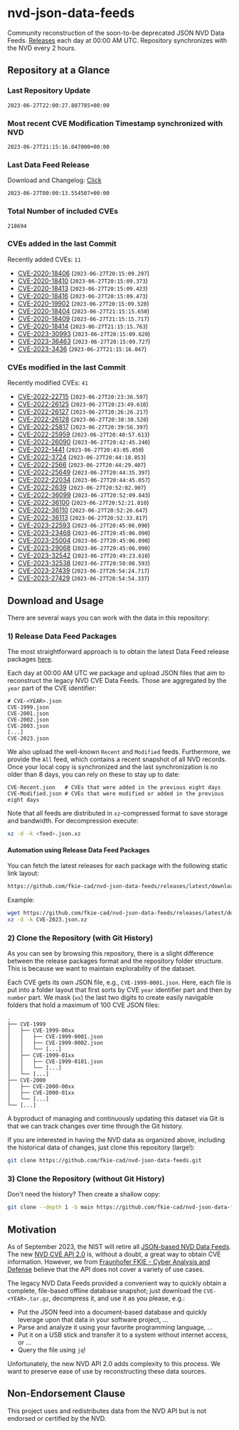 # nvd-json-data-feeds

Community reconstruction of the soon-to-be deprecated JSON NVD Data Feeds. 
[Releases](https://github.com/fkie-cad/nvd-json-data-feeds/releases/latest) each day at 00:00 AM UTC.
Repository synchronizes with the NVD every 2 hours.

## Repository at a Glance

### Last Repository Update

```plain
2023-06-27T22:00:27.807785+00:00
```

### Most recent CVE Modification Timestamp synchronized with NVD

```plain
2023-06-27T21:15:16.047000+00:00
```

### Last Data Feed Release

Download and Changelog: [Click](https://github.com/fkie-cad/nvd-json-data-feeds/releases/latest)

```plain
2023-06-27T00:00:13.554507+00:00
```

### Total Number of included CVEs

```plain
218694
```

### CVEs added in the last Commit

Recently added CVEs: `11`

* [CVE-2020-18406](CVE-2020/CVE-2020-184xx/CVE-2020-18406.json) (`2023-06-27T20:15:09.297`)
* [CVE-2020-18410](CVE-2020/CVE-2020-184xx/CVE-2020-18410.json) (`2023-06-27T20:15:09.373`)
* [CVE-2020-18413](CVE-2020/CVE-2020-184xx/CVE-2020-18413.json) (`2023-06-27T20:15:09.423`)
* [CVE-2020-18416](CVE-2020/CVE-2020-184xx/CVE-2020-18416.json) (`2023-06-27T20:15:09.473`)
* [CVE-2020-19902](CVE-2020/CVE-2020-199xx/CVE-2020-19902.json) (`2023-06-27T20:15:09.520`)
* [CVE-2020-18404](CVE-2020/CVE-2020-184xx/CVE-2020-18404.json) (`2023-06-27T21:15:15.650`)
* [CVE-2020-18409](CVE-2020/CVE-2020-184xx/CVE-2020-18409.json) (`2023-06-27T21:15:15.717`)
* [CVE-2020-18414](CVE-2020/CVE-2020-184xx/CVE-2020-18414.json) (`2023-06-27T21:15:15.763`)
* [CVE-2023-30993](CVE-2023/CVE-2023-309xx/CVE-2023-30993.json) (`2023-06-27T20:15:09.620`)
* [CVE-2023-36463](CVE-2023/CVE-2023-364xx/CVE-2023-36463.json) (`2023-06-27T20:15:09.727`)
* [CVE-2023-3436](CVE-2023/CVE-2023-34xx/CVE-2023-3436.json) (`2023-06-27T21:15:16.047`)


### CVEs modified in the last Commit

Recently modified CVEs: `41`

* [CVE-2022-22715](CVE-2022/CVE-2022-227xx/CVE-2022-22715.json) (`2023-06-27T20:23:36.597`)
* [CVE-2022-26125](CVE-2022/CVE-2022-261xx/CVE-2022-26125.json) (`2023-06-27T20:23:49.610`)
* [CVE-2022-26127](CVE-2022/CVE-2022-261xx/CVE-2022-26127.json) (`2023-06-27T20:26:26.217`)
* [CVE-2022-26128](CVE-2022/CVE-2022-261xx/CVE-2022-26128.json) (`2023-06-27T20:38:30.520`)
* [CVE-2022-25817](CVE-2022/CVE-2022-258xx/CVE-2022-25817.json) (`2023-06-27T20:39:56.397`)
* [CVE-2022-25959](CVE-2022/CVE-2022-259xx/CVE-2022-25959.json) (`2023-06-27T20:40:57.613`)
* [CVE-2022-26090](CVE-2022/CVE-2022-260xx/CVE-2022-26090.json) (`2023-06-27T20:42:45.240`)
* [CVE-2022-1441](CVE-2022/CVE-2022-14xx/CVE-2022-1441.json) (`2023-06-27T20:43:05.850`)
* [CVE-2022-3724](CVE-2022/CVE-2022-37xx/CVE-2022-3724.json) (`2023-06-27T20:44:18.853`)
* [CVE-2022-2566](CVE-2022/CVE-2022-25xx/CVE-2022-2566.json) (`2023-06-27T20:44:29.407`)
* [CVE-2022-25649](CVE-2022/CVE-2022-256xx/CVE-2022-25649.json) (`2023-06-27T20:44:35.397`)
* [CVE-2022-22034](CVE-2022/CVE-2022-220xx/CVE-2022-22034.json) (`2023-06-27T20:44:45.057`)
* [CVE-2022-2639](CVE-2022/CVE-2022-26xx/CVE-2022-2639.json) (`2023-06-27T20:52:02.907`)
* [CVE-2022-36099](CVE-2022/CVE-2022-360xx/CVE-2022-36099.json) (`2023-06-27T20:52:09.843`)
* [CVE-2022-36100](CVE-2022/CVE-2022-361xx/CVE-2022-36100.json) (`2023-06-27T20:52:21.010`)
* [CVE-2022-36110](CVE-2022/CVE-2022-361xx/CVE-2022-36110.json) (`2023-06-27T20:52:26.647`)
* [CVE-2022-36113](CVE-2022/CVE-2022-361xx/CVE-2022-36113.json) (`2023-06-27T20:52:33.817`)
* [CVE-2023-22593](CVE-2023/CVE-2023-225xx/CVE-2023-22593.json) (`2023-06-27T20:45:06.090`)
* [CVE-2023-23468](CVE-2023/CVE-2023-234xx/CVE-2023-23468.json) (`2023-06-27T20:45:06.090`)
* [CVE-2023-25004](CVE-2023/CVE-2023-250xx/CVE-2023-25004.json) (`2023-06-27T20:45:06.090`)
* [CVE-2023-29068](CVE-2023/CVE-2023-290xx/CVE-2023-29068.json) (`2023-06-27T20:45:06.090`)
* [CVE-2023-32542](CVE-2023/CVE-2023-325xx/CVE-2023-32542.json) (`2023-06-27T20:49:23.610`)
* [CVE-2023-32538](CVE-2023/CVE-2023-325xx/CVE-2023-32538.json) (`2023-06-27T20:50:08.593`)
* [CVE-2023-27439](CVE-2023/CVE-2023-274xx/CVE-2023-27439.json) (`2023-06-27T20:54:24.717`)
* [CVE-2023-27429](CVE-2023/CVE-2023-274xx/CVE-2023-27429.json) (`2023-06-27T20:54:54.337`)


## Download and Usage

There are several ways you can work with the data in this repository:

### 1) Release Data Feed Packages

The most straightforward approach is to obtain the latest Data Feed release packages [here](https://github.com/fkie-cad/nvd-json-data-feeds/releases/latest).

Each day at 00:00 AM UTC we package and upload JSON files that aim to reconstruct the legacy NVD CVE Data Feeds.
Those are aggregated by the `year` part of the CVE identifier:

```
# CVE-<YEAR>.json
CVE-1999.json
CVE-2001.json
CVE-2002.json
CVE-2003.json
[...]
CVE-2023.json
```

We also upload the well-known `Recent` and `Modified` feeds.
Furthermore, we provide the `All` feed, which contains a recent snapshot of all NVD records.
Once your local copy is synchronized and the last synchronization is no older than 8 days, you can rely on these to stay up to date:

```plain
CVE-Recent.json   # CVEs that were added in the previous eight days
CVE-Modified.json # CVEs that were modified or added in the previous eight days
```

Note that all feeds are distributed in `xz`-compressed format to save storage and bandwidth.
For decompression execute:

```sh
xz -d -k <feed>.json.xz
```


#### Automation using Release Data Feed Packages

You can fetch the latest releases for each package with the following static link layout:

```sh
https://github.com/fkie-cad/nvd-json-data-feeds/releases/latest/download/CVE-<YEAR>.json.xz
```

Example:

```sh
wget https://github.com/fkie-cad/nvd-json-data-feeds/releases/latest/download/CVE-2023.json.xz
xz -d -k CVE-2023.json.xz
```

### 2) Clone the Repository (with Git History)

As you can see by browsing this repository, there is a slight difference between the release packages format and the repository folder structure.
This is because we want to maintain explorability of the dataset.

Each CVE gets its own JSON file, e.g., `CVE-1999-0001.json`.
Here, each file is put into a folder layout that first sorts by CVE `year` identifier part and then by `number` part.
We mask (`xx`) the last two digits to create easily navigable folders that hold a maximum of 100 CVE JSON files:

```plain
.
├── CVE-1999
│   ├── CVE-1999-00xx
│   │   ├── CVE-1999-0001.json
│   │   ├── CVE-1999-0002.json
│   │   └── [...]
│   ├── CVE-1999-01xx
│   │   ├── CVE-1999-0101.json
│   │   └── [...]
│   └── [...]
├── CVE-2000
│   ├── CVE-2000-00xx
│   ├── CVE-2000-01xx
│   └── [...]
└── [...]
```

A byproduct of managing and continuously updating this dataset via Git is that we can track changes over time through the Git history.

If you are interested in having the NVD data as organized above, including the historical data of changes, just clone this repository (large!):

```sh
git clone https://github.com/fkie-cad/nvd-json-data-feeds.git
```

### 3) Clone the Repository (without Git History)

Don't need the history? Then create a shallow copy:

```sh
git clone --depth 1 -b main https://github.com/fkie-cad/nvd-json-data-feeds.git
```

## Motivation

As of September 2023, the NIST will retire all [JSON-based NVD Data Feeds](https://nvd.nist.gov/vuln/data-feeds#divRetirementBanner-1).
The new [NVD CVE API 2.0](https://nvd.nist.gov/developers/vulnerabilities) is, without a doubt, a great way to obtain CVE information.
However, we from [Fraunhofer FKIE - Cyber Analysis and Defense](https://www.fkie.fraunhofer.de/en/departments/cad.html) believe that the API does not cover a variety of use cases.

The legacy NVD Data Feeds provided a convenient way to quickly obtain a complete, file-based offline database snapshot; just download the `CVE-<YEAR>.tar.gz`, decompress it, and use it as you please, e.g.:

* Put the JSON feed into a document-based database and quickly leverage upon that data in your software project, ...
* Parse and analyze it using your favorite programming language, ...
* Put it on a USB stick and transfer it to a system without internet access, or ...
* Query the file using `jq`!

Unfortunately, the new NVD API 2.0 adds complexity to this process.
We want to preserve ease of use by reconstructing these data sources.

## Non-Endorsement Clause

This project uses and redistributes data from the NVD API but is not endorsed or certified by the NVD.